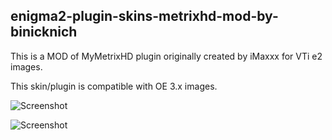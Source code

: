 enigma2-plugin-skins-metrixhd-mod-by-binicknich
-----------------------------------------------

This is a MOD of MyMetrixHD plugin originally created by iMaxxx for VTi e2 images.

This skin/plugin is compatible with OE 3.x images.

![Screenshot](http://i.imagebanana.com/img/umxv32mq/metrix_menu.jpg)

![Screenshot](http://i.imagebanana.com/img/586ps8bc/metrix_infobar.jpg)
